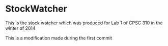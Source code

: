 StockWatcher
============

This is the stock watcher which was produced for Lab 1 of CPSC 310 in the winter of 2014

This is a modification made during the first commit
